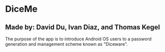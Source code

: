 # DiceMe
## Made by: David Du, Ivan Diaz, and Thomas Kegel

 The purpose of the app is to introduce Android OS users to a password generation and 
 management scheme known as "Diceware".
